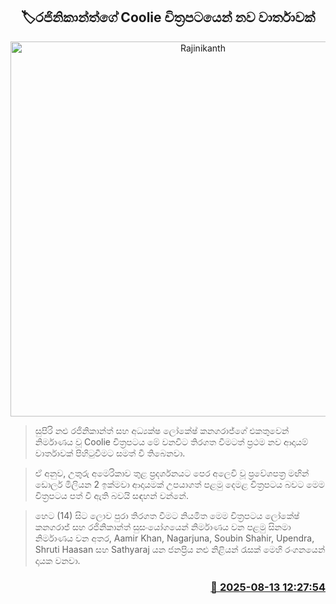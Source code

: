 <p align='center'><b><h2 align='center' title='Rajinikanth's Coolie sets a new record'>🏷රජිනිකාන්ත්ගේ Coolie චිත්‍රපටයෙන් නව වාර්තාවක්</h2></b></p>
<p align='center'><img src='https://helakuru.sgp1.cdn.digitaloceanspaces.com/esana/images/lib/Coolie-new.jpg' width='600' alt='Rajinikanth's Coolie sets a new record'></p>

> සුපිරි නළු රජිනිකාන්ත් සහ අධ්‍යක්ෂ ලෝකේෂ් කනගරාජ්ගේ එකතුවෙන් නිර්මාණය වූ Coolie චිත්‍රපටය මේ වනවිට තිරගත වීමටත් ප්‍රථ​ම නව ආදායම් වාර්තාවක් පිහිටුවීමට සමත් වී තිබෙනවා.

> ඒ අනුව, උතුරු අමෙරිකාව තුළ ප්‍රදර්ශනයට පෙර අලෙවි වූ ප්‍රවේශපත්‍ර මඟින් ඩොලර් මිලියන 2 ඉක්මවා ආදායමක් උපයාගත් පළමු දෙමළ චිත්‍රපටය බවට මෙම චිත්‍රපටය පත් වී ඇති බවයි සඳහන් වන්නේ.

> හෙට (14) සිට ලොව පුරා තිරගත වීමට නියමිත මෙම චිත්‍රපටය ලෝකේෂ් කනගරාජ් සහ රජිනිකාන්ත් සුසංයෝගයෙන් නිර්මාණය ව​න පළමු සිනමා නිර්මාණය වන අතර, Aamir Khan, Nagarjuna, Soubin Shahir, Upendra, Shruti Haasan සහ Sathyaraj යන ජනප්‍රිය නළු නිළියන් රැසක් මෙහි රංගනයෙන් දායක වනවා. 



<h3 align='right'><a href='https://www.helakuru.lk/esana/p/112663/'>📅 2025-08-13 12:27:54</a></h3>
